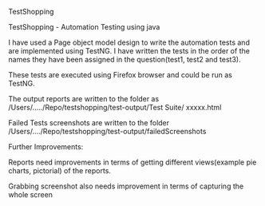 
TestShopping

TestShopping - Automation Testing using java

I have used a Page object model design to write the automation tests and are implemented using TestNG. I have written  the tests in the order of the names they have been assigned in the question(test1, test2 and test3).

These tests are executed using Firefox browser and could be run as TestNG.

The output reports are written to the folder as
/Users/…../Repo/testshopping/test-output/Test Suite/ xxxxx.html


Failed Tests screenshots are written to the folder 
/Users/…./Repo/testshopping/test-output/failedScreenshots 

Further Improvements:

Reports need improvements in terms of getting different views(example pie charts,  pictorial) of the reports.

Grabbing screenshot also needs improvement in terms of capturing the whole screen



